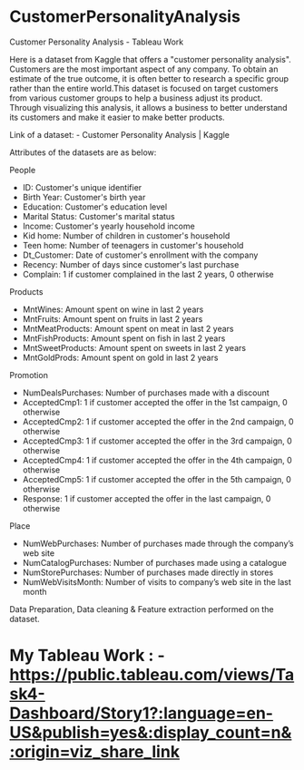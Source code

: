 # CustomerPersonalityAnalysis
Customer Personality Analysis - Tableau Work

Here is a dataset from Kaggle that offers a "customer personality analysis". Customers are the most important aspect of any company. To obtain an estimate of the true outcome, it is often better to research a specific group rather than the entire world.This dataset is focused on target customers from various customer groups to help a business adjust its product. Through visualizing this analysis, it allows a business to better understand its customers and make it easier to make better products.

Link of a dataset: - Customer Personality Analysis | Kaggle

Attributes of the datasets are as below:

People

-  ID: Customer's unique identifier
-  Birth Year: Customer's birth year
-  Education: Customer's education level
-  Marital Status: Customer's marital status
-  Income: Customer's yearly household income
-  Kid home: Number of children in customer's household
-  Teen home: Number of teenagers in customer's household
-  Dt_Customer: Date of customer's enrollment with the company
-  Recency: Number of days since customer's last purchase
-  Complain: 1 if customer complained in the last 2 years, 0 otherwise

Products

-  MntWines: Amount spent on wine in last 2 years
-  MntFruits: Amount spent on fruits in last 2 years
-  MntMeatProducts: Amount spent on meat in last 2 years
-  MntFishProducts: Amount spent on fish in last 2 years
-  MntSweetProducts: Amount spent on sweets in last 2 years
-  MntGoldProds: Amount spent on gold in last 2 years
 
Promotion

-  NumDealsPurchases: Number of purchases made with a discount
-  AcceptedCmp1: 1 if customer accepted the offer in the 1st campaign, 0 otherwise
-  AcceptedCmp2: 1 if customer accepted the offer in the 2nd campaign, 0 otherwise
-  AcceptedCmp3: 1 if customer accepted the offer in the 3rd campaign, 0 otherwise
-  AcceptedCmp4: 1 if customer accepted the offer in the 4th campaign, 0 otherwise
-  AcceptedCmp5: 1 if customer accepted the offer in the 5th campaign, 0 otherwise
-  Response: 1 if customer accepted the offer in the last campaign, 0 otherwise

Place

-  NumWebPurchases: Number of purchases made through the company’s web site
-  NumCatalogPurchases: Number of purchases made using a catalogue
-  NumStorePurchases: Number of purchases made directly in stores
-  NumWebVisitsMonth: Number of visits to company’s web site in the last month


Data Preparation, Data cleaning & Feature extraction performed on the dataset.


# My Tableau Work : - https://public.tableau.com/views/Task4-Dashboard/Story1?:language=en-US&publish=yes&:display_count=n&:origin=viz_share_link
